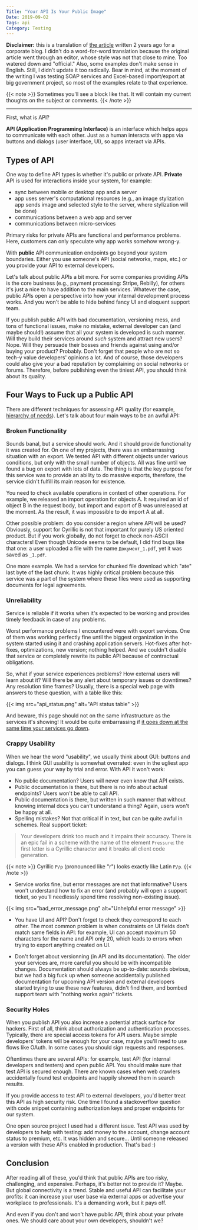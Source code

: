```yaml
---
Title: "Your API Is Your Public Image"
Date: 2019-09-02
Tags: api
Category: Testing
---
```


**Disclaimer:** this is a translation of [the article](https://quality-lab.ru/blog/your-api-is-your-public-face/) written 2 years ago for a corporate blog. I didn't do a word-for-word translation because the original article went through an editor, whose style was not that close to mine. Too watered down and "official." Also, some examples don't make sense in English. Still, I didn't update it too radically. Bear in mind, at the moment of the writing I was testing SOAP services and Excel-based import/export at big government project, so most of the examples relate to that experience.  

{{< note >}}
Sometimes you'll see a block like that. It will contain my current thoughts on the subject or comments.
{{< /note >}}

---

First, what is API?

**API (Application Programming Interface)** is an interface which helps apps to communicate with each other. Just as a human interacts with apps via buttons and dialogs (user interface, UI), so apps interact via APIs.

## Types of API

One way to define API types is whether it's public or private API. **Private** API is used for interactions inside your system, for example:

* sync between mobile or desktop app and a server
* app uses server's computational resources (e.g., an image stylization app sends image and selected style to the server, where stylization will be done)
* communications between a web app and server
* communications between micro-services

Primary risks for private APIs are functional and performance problems. Here, customers can only speculate why app works somehow wrong-y.

With **public** API communication endpoints go beyond your system boundaries. Either you use someone's API (social networks, maps, etc.) or you provide your API to external developers.

Let's talk about public APIs a bit more. For some companies providing APIs is the core business (e.g., payment processing: Stripe, Rebilly), for others it's just a nice to have addition to the main services. Whatever the case, public APIs open a perspective into how your internal development process works. And you won't be able to hide behind fancy UI and eloquent support team.

If you publish public API with bad documentation, versioning mess, and tons of functional issues, make no mistake, external developer can (and maybe should!) assume that all your system is developed is such manner. Will they build their services around *such* system and attract new users? Nope. Will they persuade their bosses and friends against using and/or buying your product? Probably. Don't forget that people who are not so tech-y value developers' opinions a lot. And of course, those developers could also give your a bad reputation by complaining on social networks or forums. Therefore, before publishing even the tiniest API, you should think about its quality.

## Four Ways to Fuck up a Public API

There are different techniques for assessing API quality (for example, [hierarchy of needs](http://apiux.com/2013/05/29/api-hierarchy-needs/)). Let's talk about four main ways to be an awful API:

### Broken Functionality

Sounds banal, but a service should work. And it should provide functionality it was created for. On one of my projects, there was an embarrassing situation with an export. We tested API with different objects under various conditions, but only with the small number of objects. All was fine until we found a bug on export with lots of data. The thing is that the key purpose for this service was to provide an ability to do massive exports, therefore, the service didn't fulfill its main reason for existence.

You need to check available operations in context of other operations. For example, we released an import operation for objects A. It required an id of object B in the request body, but import and export of B was unreleased at the moment. As the result, it was impossible to do import A at all.

Other possible problem: do you consider a region where API will be used? Obviously, support for Cyrillic is not that important for purely US oriented product. But if you work globally, do not forget to check non-ASCII characters! Even though Unicode seems to be default, I did find bugs like that one: a user uploaded a file with the name `Документ_1.pdf`, yet it was saved as `_1.pdf`.


One more example. We had a service for chunked file download which "ate" last byte of the last chunk. It was highly critical problem because this service was a part of the system where these files were used as supporting documents for legal agreements.

### Unreliability

Service is reliable if it works when it's expected to be working and provides timely feedback in case of any problems. 

Worst performance problems I encountered were with export services. One of them was working perfectly fine until the biggest organization in the system started using it and crashing application servers. Hot-fixes after hot-fixes, optimizations, new version; nothing helped. And we couldn't disable that service or completely rewrite its public API because of contractual obligations.

So, what if your service experiences problems? How external users will learn about it? Will there be any alert about temporary issues or downtimes? Any resolution time frames? Usually, there is a special web page with answers to these question, with a table like this:

{{< img src="api_status.png" alt="API status table" >}}

And beware, this page should not on the same infrastructure as the services it's showing! It would be quite embarrassing if [it goes down at the same time your services go down](https://twitter.com/awscloud/status/836656664635846656).

### Crappy Usability

When we hear the word "usability", we usually think about GUI: buttons and dialogs. I think GUI usability is somewhat overrated: even in the ugliest app you can guess your way by trial and error. With API it won't work:

* No public documentation? Users will never even know that API exists.
* Public documentation is there, but there is no info about actual endpoints? Users won't be able to call API.
* Public documentation is there, but written in such manner that without knowing internal docs you can't understand a thing? Again, users won't be happy at all.
* Spelling mistakes? Not that critical if in text, but can be quite awful in schemes. Real support ticket:

> Your developers drink too much and it impairs their accuracy. There is an epic fail in a scheme with the name of the element `Pressure`: the first letter is a Cyrillic character and it breaks all client code generation.

{{< note >}}
Cyrillic `Р/р`  (pronounced like "r") looks exactly like Latin `P/p`. 
{{< /note >}}

* Service works fine, but error messages are not that informative? Users won't understand how to fix an error (and probably will open a support ticket, so you'll needlessly spend time resolving non-existing issue).

{{< img src="bad_error_message.png" alt="Unhelpful error message" >}}

* You have UI and API? Don't forget to check they correspond to each other. The most common problem is when constraints on UI fields don't match same fields in API: for example, UI can accept maximum 50 characters for the name and API only 20, which leads to errors when trying to export anything created on UI.

* Don't forget about versionning (in API and its documentation). The older your services are, more careful you should be with incompatible changes. Documentation should always be up-to-date: sounds obvious, but we had a big fuck up when someone accidentally published documentation for upcoming API version and external developers started trying to use these new features, didn't find them, and bombed support team with "nothing works again" tickets.


### Security Holes

When you publish API you also increase a potential attack surface for hackers. First of all, think about authorization and authentication processes. Typically, there are special access tokens for API users. Maybe simple developers' tokens will be enough for your case, maybe you'll need to use flows like OAuth. In some cases you should sign requests and responses.

Oftentimes there are several APIs: for example, test API (for internal developers and testers) and open public API. You should make sure that test API is secured enough. There are known cases when web crawlers accidentally found test endpoints and happily showed them in search results.

If you provide access to test API to external developers, you'd better treat this API as high security risk. One time I found a stackoverflow question with code snippet containing authorization keys and proper endpoints for our system.

One open source project I used had a different issue. Test API was used by developers to help with testing: add money to the account, change account status to premium, etc. It was hidden and secure... Until someone released a version with these APIs enabled in production. That's bad :)

## Conclusion

After reading all of these, you'd think that public APIs are too risky, challenging, and expensive. Perhaps, it's better not to provide it? Maybe. But global connectivity is a trend. Stable and useful API can facilitate your profits: it can increase your user base via external apps or advertise your workplace to professionals. It's a demanding work, but it pays off.

And even if you don't and won't have public API, think about your private ones. We should care about your own developers, shouldn't we? 
